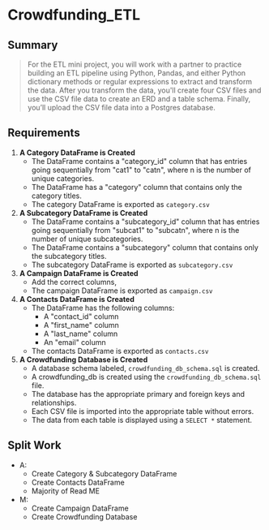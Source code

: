 # Crowdfunding_ETL

## Summary
> For the ETL mini project, you will work with a partner to practice building an ETL pipeline using Python, Pandas, and either Python dictionary methods or regular expressions to extract and transform the data. After you transform the data, you'll create four CSV files and use the CSV file data to create an ERD and a table schema. Finally, you’ll upload the CSV file data into a Postgres database.

## Requirements
1.  **A Category DataFrame is Created**
       - The DataFrame contains a "category_id" column that has entries going sequentially from "cat1" to "catn", where n is the number of unique categories.
       - The DataFrame has a "category" column that contains only the category titles.
       - The category DataFrame is exported as `category.csv`
3. **A Subcategory DataFrame is Created**
    - The DataFrame contains a "subcategory_id" column that has entries going sequentially from "subcat1" to "subcatn", where n is the number of unique subcategories.
   - The DataFrame contains a "subcategory" column that contains only the subcategory titles.
   - The subcategory DataFrame is exported as `subcategory.csv`
5. **A Campaign DataFrame is Created**
   - Add the correct columns,
   - The campaign DataFrame is exported as `campaign.csv`
6. **A Contacts DataFrame is Created**
   - The DataFrame has the following columns:
        - A "contact_id" column
        - A "first_name" column
        - A "last_name" column
        - An "email" column
    - The contacts DataFrame is exported as `contacts.csv`
7. **A Crowdfunding Database is Created**
   - A database schema labeled, `crowdfunding_db_schema.sql` is created.
   - A crowdfunding_db is created using the `crowdfunding_db_schema.sql` file.
   - The database has the appropriate primary and foreign keys and relationships.
   - Each CSV file is imported into the appropriate table without errors.
   - The data from each table is displayed using a `SELECT *` statement.

## Split Work
- A:
    - Create Category & Subcategory DataFrame
    - Create Contacts DataFrame
    - Majority of Read ME
- M:
    - Create Campaign DataFrame
    - Create Crowdfunding Database

